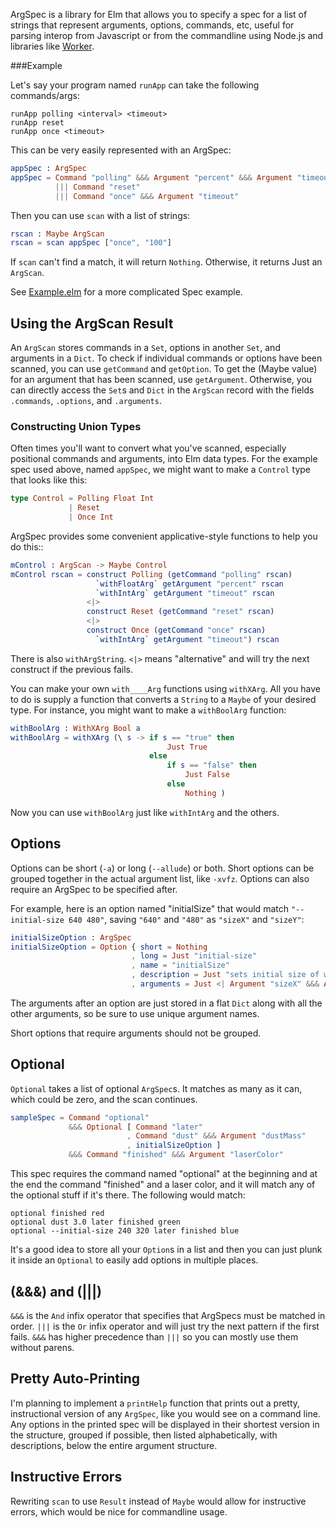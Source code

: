 
ArgSpec is a library for Elm that allows you to specify a spec for a
list of strings that represent arguments, options, commands, etc,
useful for parsing interop from Javascript or from the commandline
using Node.js and libraries like
[Worker](http://package.elm-lang.org/packages/lukewestby/worker/latest).

###Example

Let's say your program named `runApp` can take the following commands/args:

```
runApp polling <interval> <timeout>
runApp reset
runApp once <timeout>
```

This can be very easily represented with an ArgSpec:

```elm
appSpec : ArgSpec
appSpec = Command "polling" &&& Argument "percent" &&& Argument "timeout"
          ||| Command "reset"
          ||| Command "once" &&& Argument "timeout"
```

Then you can use `scan` with a list of strings:

```elm
rscan : Maybe ArgScan
rscan = scan appSpec ["once", "100"]
```

If `scan` can't find a match, it will return `Nothing`. Otherwise, it
returns Just an `ArgScan`.

See
[Example.elm](https://github.com/mpdairy/elm-argspec/blob/master/src/Example.elm)
for a more complicated Spec example.

## Using the ArgScan Result

An `ArgScan` stores commands in a `Set`, options in another `Set`, and arguments in
a `Dict`. To check if individual commands or options have been scanned, you can use
`getCommand` and `getOption`. To get the (Maybe value) for an argument that
has been scanned, use `getArgument`. Otherwise, you can directly 
access the `Set`s and `Dict` in the `ArgScan` record with the fields
`.commands`, `.options`, and `.arguments`.

### Constructing Union Types

Often times you'll want to convert what you've scanned, especially
positional commands and arguments, into Elm data types. For
the example spec used above, named `appSpec`, we might want to make a `Control` type that
looks like this:

```elm
type Control = Polling Float Int
             | Reset
             | Once Int
```

ArgSpec provides some convenient applicative-style functions to
help you do this::

```elm
mControl : ArgScan -> Maybe Control
mControl rscan = construct Polling (getCommand "polling" rscan)
                   `withFloatArg` getArgument "percent" rscan
                   `withIntArg` getArgument "timeout" rscan
                 <|>
                 construct Reset (getCommand "reset" rscan)
                 <|>
                 construct Once (getCommand "once" rscan)
                   `withIntArg` getArgument "timeout") rscan
```

There is also `withArgString`. `<|>` means "alternative" and will try
the next construct if the previous fails.

You can make your own `with____Arg`
functions using `withXArg`. All you have to do is supply a function
that converts a `String` to a `Maybe` of your desired type.
For instance, you might want to make a `withBoolArg` function:

```elm
withBoolArg : WithXArg Bool a
withBoolArg = withXArg (\ s -> if s == "true" then
                                   Just True
                               else
                                   if s == "false" then
                                       Just False
                                   else
                                       Nothing )
```

Now you can use `withBoolArg` just like `withIntArg` and the others.

## Options

Options can be short (`-a`) or long (`--allude`) or both. Short
options can be grouped together in the actual argument list, like
`-xvfz`. Options can also require an ArgSpec to be specified after.

For example, here is an option named "initialSize" that would match
`"--initial-size 640 480"`, saving `"640"` and `"480"` as `"sizeX"`
and `"sizeY"`:

```elm
initialSizeOption : ArgSpec
initialSizeOption = Option { short = Nothing
                           , long = Just "initial-size"
                           , name = "initialSize"
                           , description = Just "sets initial size of window"
                           , arguments = Just <| Argument "sizeX" &&& Argument "sizeY" }
```

The arguments after an option are just stored in a flat `Dict` along with all the other
arguments, so be sure to use unique argument names.

Short options that require arguments should not be grouped.

## Optional

`Optional` takes a list of optional `ArgSpec`s. It matches as many as
it can, which could be zero, and the scan continues.

```elm
sampleSpec = Command "optional"
             &&& Optional [ Command "later"
                          , Command "dust" &&& Argument "dustMass"
                          , initialSizeOption ]
             &&& Command "finished" &&& Argument "laserColor"
```
This spec requires the command named "optional" at the beginning and
at the end the command "finished" and a laser color, and it will match
any of the optional stuff if it's there. The following would match:
```
optional finished red
optional dust 3.0 later finished green
optional --initial-size 240 320 later finished blue
```
It's a good idea to store all your `Option`s in a list and then you
can just plunk it inside an `Optional` to easily add options in
multiple places.

## (&&&) and (|||)

`&&&` is the `And` infix operator that specifies that ArgSpecs must be matched
in order. `|||` is the `Or` infix operator and will just try the next
pattern if the first fails. `&&&` has higher precedence than `|||` so
you can mostly use them without parens.

## Pretty Auto-Printing

I'm planning to implement a `printHelp` function that prints out a
pretty, instructional version of any `ArgSpec`, like you would see on
a command line. Any options in the printed spec will be displayed in
their shortest version in the structure, grouped if possible, then
listed alphabetically, with descriptions, below the entire argument
structure.

## Instructive Errors

Rewriting `scan` to use `Result` instead of `Maybe` would allow for
instructive errors, which would be nice for commandline usage.
